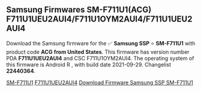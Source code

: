 <h2>Samsung Firmwares SM-F711U1(ACG) F711U1UEU2AUI4/F711U1OYM2AUI4/F711U1UEU2AUI4</h2>
Download the Samsung firmware for the ✅ <strong>Samsung SSP </strong> ⭐ <strong>SM-F711U1</strong> with product code <strong>ACG</strong> <strong> from United States</strong>. This firmware has version number PDA <strong>F711U1UEU2AUI4</strong> and CSC F711U1OYM2AUI4. The operating system of this firmware is Android R , with build date 2021-09-29. Changelist <strong>22440364</strong>.


[SM-F711U1](https://samfirm.shop/samsung/model/SM-F711U1)
[F711U1UEU2AUI4](https://samfirm.shop/samsung/pda/F711U1UEU2AUI4)
[Download Firmware Samsung SSP SM-F711U1](https://samfirm.shop/samsung/firmware/460828)
